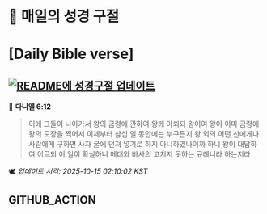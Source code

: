 # 🙏 매일의 성경 구절
# [Daily Bible verse]
## [![README에 성경구절 업데이트](https://github.com/DONGSUKA/first_test/actions/workflows/update-readme-bible.yml/badge.svg)](https://github.com/DONGSUKA/first_test/actions/workflows/update-readme-bible.yml)
<!-- START_BIBLE_VERSE -->
📖 **다니엘 6:12**
> 이에 그들이 나아가서 왕의 금령에 관하여 왕께 아뢰되 왕이여 왕이 이미 금령에 왕의 도장을 찍어서 이제부터 삼십 일 동안에는 누구든지 왕 외의 어떤 신에게나 사람에게 구하면 사자 굴에 던져 넣기로 하지 아니하였나이까 하니 왕이 대답하여 이르되 이 일이 확실하니 메대와 바사의 고치지 못하는 규례니라 하는지라

🕊️ _업데이트 시각: 2025-10-15 02:10:02 KST_
  <!-- END_BIBLE_VERSE -->
## GITHUB_ACTION
